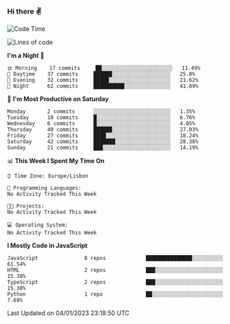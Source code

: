 ### Hi there :v:

<!--
**eusebioaddsilva/eusebioaddsilva** is a ✨ _special_ ✨ repository because its `README.md` (this file) appears on your GitHub profile.

<!--START_SECTION:waka-->
![Code Time](http://img.shields.io/badge/Code%20Time-35%20hrs%2012%20mins-blue)

![Lines of code](https://img.shields.io/badge/From%20Hello%20World%20I%27ve%20Written-643%20Thousand%20lines%20of%20code-blue)

**I'm a Night 🦉** 

```text
🌞 Morning    17 commits     ██░░░░░░░░░░░░░░░░░░░░░░░   11.49% 
🌆 Daytime    37 commits     ██████░░░░░░░░░░░░░░░░░░░   25.0% 
🌃 Evening    32 commits     █████░░░░░░░░░░░░░░░░░░░░   21.62% 
🌙 Night      62 commits     ██████████░░░░░░░░░░░░░░░   41.89%

```
📅 **I'm Most Productive on Saturday** 

```text
Monday       2 commits      ░░░░░░░░░░░░░░░░░░░░░░░░░   1.35% 
Tuesday      10 commits     █░░░░░░░░░░░░░░░░░░░░░░░░   6.76% 
Wednesday    6 commits      █░░░░░░░░░░░░░░░░░░░░░░░░   4.05% 
Thursday     40 commits     ██████░░░░░░░░░░░░░░░░░░░   27.03% 
Friday       27 commits     ████░░░░░░░░░░░░░░░░░░░░░   18.24% 
Saturday     42 commits     ███████░░░░░░░░░░░░░░░░░░   28.38% 
Sunday       21 commits     ███░░░░░░░░░░░░░░░░░░░░░░   14.19%

```


📊 **This Week I Spent My Time On** 

```text
⌚︎ Time Zone: Europe/Lisbon

💬 Programming Languages: 
No Activity Tracked This Week

🐱‍💻 Projects: 
No Activity Tracked This Week

💻 Operating System: 
No Activity Tracked This Week

```

**I Mostly Code in JavaScript** 

```text
JavaScript               8 repos             ███████████████░░░░░░░░░░   61.54% 
HTML                     2 repos             ███░░░░░░░░░░░░░░░░░░░░░░   15.38% 
TypeScript               2 repos             ███░░░░░░░░░░░░░░░░░░░░░░   15.38% 
Python                   1 repo              ██░░░░░░░░░░░░░░░░░░░░░░░   7.69%

```



 Last Updated on 04/01/2023 23:18:50 UTC
<!--END_SECTION:waka-->
